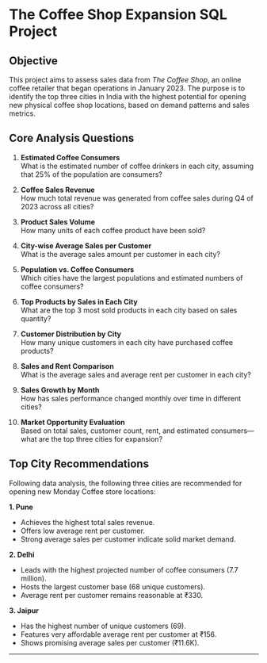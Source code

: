 # The Coffee Shop Expansion SQL Project


## **Objective**  
This project aims to assess sales data from *The Coffee Shop*, an online coffee retailer that began operations in January 2023. The purpose is to identify the top three cities in India with the highest potential for opening new physical coffee shop locations, based on demand patterns and sales metrics.

## **Core Analysis Questions**
1. **Estimated Coffee Consumers**  
   What is the estimated number of coffee drinkers in each city, assuming that 25% of the population are consumers?

2. **Coffee Sales Revenue**  
   How much total revenue was generated from coffee sales during Q4 of 2023 across all cities?

3. **Product Sales Volume**  
   How many units of each coffee product have been sold?

4. **City-wise Average Sales per Customer**  
   What is the average sales amount per customer in each city?

5. **Population vs. Coffee Consumers**  
   Which cities have the largest populations and estimated numbers of coffee consumers?

6. **Top Products by Sales in Each City**  
   What are the top 3 most sold products in each city based on sales quantity?

7. **Customer Distribution by City**  
   How many unique customers in each city have purchased coffee products?

8. **Sales and Rent Comparison**  
   What is the average sales and average rent per customer in each city?

9. **Sales Growth by Month**  
   How has sales performance changed monthly over time in different cities?

10. **Market Opportunity Evaluation**  
    Based on total sales, customer count, rent, and estimated consumers—what are the top three cities for expansion?

## **Top City Recommendations**
Following data analysis, the following three cities are recommended for opening new Monday Coffee store locations:

**1. Pune**  
- Achieves the highest total sales revenue.  
- Offers low average rent per customer.  
- Strong average sales per customer indicate solid market demand.

**2. Delhi**  
- Leads with the highest projected number of coffee consumers (7.7 million).  
- Hosts the largest customer base (68 unique customers).  
- Average rent per customer remains reasonable at ₹330.

**3. Jaipur**  
- Has the highest number of unique customers (69).  
- Features very affordable average rent per customer at ₹156.  
- Shows promising average sales per customer (₹11.6K).

---
